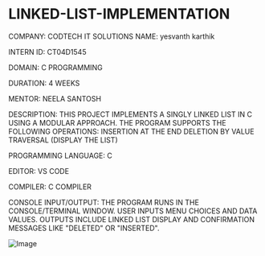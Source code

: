 # LINKED-LIST-IMPLEMENTATION
COMPANY: CODTECH IT SOLUTIONS
NAME: yesvanth karthik 

INTERN ID: CT04D1545

DOMAIN: C PROGRAMMING

DURATION: 4 WEEKS

MENTOR: NEELA SANTOSH

DESCRIPTION: THIS PROJECT IMPLEMENTS A SINGLY LINKED LIST IN C USING A MODULAR APPROACH. THE PROGRAM SUPPORTS THE FOLLOWING OPERATIONS:
INSERTION AT THE END
DELETION BY VALUE
TRAVERSAL (DISPLAY THE LIST)

PROGRAMMING LANGUAGE: C

EDITOR: VS CODE

COMPILER: C COMPILER

CONSOLE INPUT/OUTPUT: THE PROGRAM RUNS IN THE CONSOLE/TERMINAL WINDOW. USER INPUTS MENU CHOICES AND DATA VALUES. OUTPUTS INCLUDE LINKED LIST DISPLAY AND CONFIRMATION MESSAGES LIKE "DELETED" OR "INSERTED".

![Image](https://github.com/user-attachments/assets/8ed9b016-2883-4072-8514-a283cc07d116)
